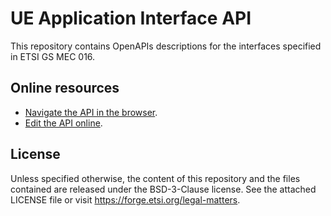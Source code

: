 # UE Application Interface API

This repository contains OpenAPIs descriptions for the interfaces specified in ETSI GS MEC 016.

## Online resources

* [Navigate the API in the browser](https://forge.etsi.org/swagger/ui/?url=https://forge.etsi.org/rep/mec/gs016-ue-app-api/raw/v2.2.1/UEAppInterfaceApi.yaml).
* [Edit the API online](https://forge.etsi.org/swagger/editor/?url=https://forge.etsi.org/rep/mec/gs016-ue-app-api/raw/v2.2.1/UEAppInterfaceApi.yaml).

## License

Unless specified otherwise, the content of this repository and the files
contained are released under the BSD-3-Clause license.
See the attached LICENSE file or visit https://forge.etsi.org/legal-matters.
